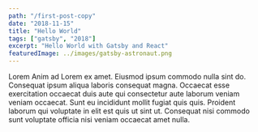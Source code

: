 ```yaml
---
path: "/first-post-copy"
date: "2018-11-15"
title: "Hello World"
tags: ["gatsby", "2018"]
excerpt: "Hello World with Gatsby and React"
featuredImage: ../images/gatsby-astronaut.png
---
```


Lorem Anim ad Lorem ex amet. Eiusmod ipsum commodo nulla sint do. Consequat ipsum aliqua laboris consequat magna. Occaecat esse exercitation occaecat duis aute qui consectetur aute laborum veniam veniam occaecat. Sunt eu incididunt mollit fugiat quis quis. Proident laborum qui voluptate in elit est quis ut sint ut. Consequat nisi commodo sunt voluptate officia nisi veniam occaecat amet nulla.
